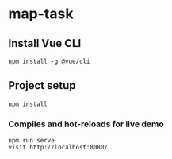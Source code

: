 # map-task

## Install Vue CLI
```
npm install -g @vue/cli
```

## Project setup
```
npm install
```

### Compiles and hot-reloads for live demo
```
npm run serve
visit http://localhost:8080/
```